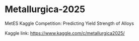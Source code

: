 # Metallurgica-2025
MetES Kaggle Competition: Predicting Yield Strength of Alloys

Kaggle link: https://www.kaggle.com/c/metallurgica2025/

